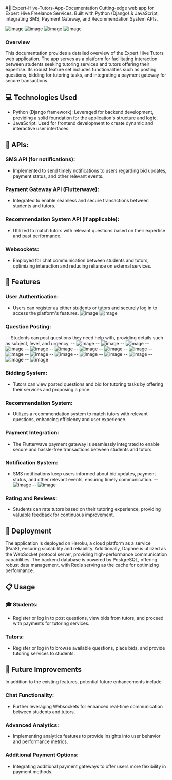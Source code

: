 #🚀 Expert-Hive-Tutors-App-Documentation
Cutting-edge web app for Expert Hive Freelance Services. Built with Python (Django) &amp; JavaScript, integrating SMS, Payment Gateway, and Recommendation System APIs.

![image](https://github.com/Tobi-joshua/Expert-Hive-Tutors-App-Documentation/assets/62856830/32c5aba8-60bb-4f9b-9f19-88391946a0f6)
![image](https://github.com/Tobi-joshua/Expert-Hive-Tutors-App-Documentation/assets/62856830/2a503c0c-81e5-435b-947d-c929d7fd7f64)
![image](https://github.com/Tobi-joshua/Expert-Hive-Tutors-App-Documentation/assets/62856830/51707a74-5c34-4b4c-987f-50ba65c9bbef)
![image](https://github.com/Tobi-joshua/Expert-Hive-Tutors-App-Documentation/assets/62856830/ec708780-300f-485a-a8b4-4e7b37b80fc0)


### Overview 

This documentation provides a detailed overview of the Expert Hive Tutors web application. The app serves as a platform for facilitating interaction between students seeking tutoring services and tutors offering their expertise. Its robust feature set includes functionalities such as posting questions, bidding for tutoring tasks, and integrating a payment gateway for secure transactions.

## 💻 Technologies Used

 - Python (Django framework): Leveraged for backend development, providing a solid foundation for the application's structure and logic.
 - JavaScript: Used for frontend development to create dynamic and interactive user interfaces.

## 🔌 APIs:

### SMS API (for notifications):
 - Implemented to send timely notifications to users regarding bid updates, payment status, and other relevant events.
### Payment Gateway API (Flutterwave): 
 - Integrated to enable seamless and secure transactions between students and tutors.
### Recommendation System API (if applicable): 
 - Utilized to match tutors with relevant questions based on their expertise and past performance.
### Websockets: 
 - Employed for chat communication between students and tutors, optimizing interaction and reducing reliance on external services.

## 🌟 Features
### User Authentication: 

 - Users can register as either students or tutors and securely log in to access the platform's features.
   ![image](https://github.com/Tobi-joshua/Expert-Hive-Tutors-App-Documentation/assets/62856830/8ed7caee-add0-4140-8a63-489bd81481cb)
   ![image](https://github.com/Tobi-joshua/Expert-Hive-Tutors-App-Documentation/assets/62856830/1eea5a24-25e4-4d94-8a70-b318fe313b10)

### Question Posting: 
 -- Students can post questions they need help with, providing details such as subject, level, and urgency.
 -- ![image](https://github.com/Tobi-joshua/Expert-Hive-Tutors-App-Documentation/assets/62856830/326ff926-aa21-499d-b1f4-fdf0ef5f7dee)
 -- ![image](https://github.com/Tobi-joshua/Expert-Hive-Tutors-App-Documentation/assets/62856830/bb51e44d-7ff8-4c9a-a4ca-4162348be998)
 -- ![image](https://github.com/Tobi-joshua/Expert-Hive-Tutors-App-Documentation/assets/62856830/8e74f6a2-6dc2-42e5-9b7f-56103685f80e)
 -- ![image](https://github.com/Tobi-joshua/Expert-Hive-Tutors-App-Documentation/assets/62856830/b704a4dc-0c8a-4105-be28-9c7b1d59839f)
 -- ![image](https://github.com/Tobi-joshua/Expert-Hive-Tutors-App-Documentation/assets/62856830/472a2f86-2511-4029-b5b6-e4d2d1ca08e5)
 -- ![image](https://github.com/Tobi-joshua/Expert-Hive-Tutors-App-Documentation/assets/62856830/847b7c52-f3e5-4403-811b-1d07424fec8d)
 -- ![image](https://github.com/Tobi-joshua/Expert-Hive-Tutors-App-Documentation/assets/62856830/f8a1d7c1-d48d-4c4e-9414-2fac6f87f10a)
 -- ![image](https://github.com/Tobi-joshua/Expert-Hive-Tutors-App-Documentation/assets/62856830/5bfc95f3-49dc-405c-8202-5d895032e47b)
 -- ![image](https://github.com/Tobi-joshua/Expert-Hive-Tutors-App-Documentation/assets/62856830/b9540da5-3448-44b2-8b8d-34bc6d6ec113)
 -- ![image](https://github.com/Tobi-joshua/Expert-Hive-Tutors-App-Documentation/assets/62856830/68cf555d-3c01-4d40-b531-98382a3e75a6)
 -- ![image](https://github.com/Tobi-joshua/Expert-Hive-Tutors-App-Documentation/assets/62856830/e4528a7b-b303-42f1-a11b-068124d03618)
 -- ![image](https://github.com/Tobi-joshua/Expert-Hive-Tutors-App-Documentation/assets/62856830/9a8bc6c0-047f-4a64-b547-7cb937c1c658)
 -- ![image](https://github.com/Tobi-joshua/Expert-Hive-Tutors-App-Documentation/assets/62856830/8f2b3f54-7484-45f6-8557-15e616184e89)
 -- ![image](https://github.com/Tobi-joshua/Expert-Hive-Tutors-App-Documentation/assets/62856830/1f212573-9237-43b2-9fb1-7ee58777677b)
 -- ![image](https://github.com/Tobi-joshua/Expert-Hive-Tutors-App-Documentation/assets/62856830/ab796232-5ea5-45f0-a935-958cc2a599ea)
 -- ![image](https://github.com/Tobi-joshua/Expert-Hive-Tutors-App-Documentation/assets/62856830/29ddc785-aec0-479c-98a4-4f730dc9370d)
 -- ![image](https://github.com/Tobi-joshua/Expert-Hive-Tutors-App-Documentation/assets/62856830/45033f6b-ab0b-4261-9eca-71d1b692fa95)


### Bidding System: 
 - Tutors can view posted questions and bid for tutoring tasks by offering their services and proposing a price.
### Recommendation System: 
 - Utilizes a recommendation system to match tutors with relevant questions, enhancing efficiency and user experience.
### Payment Integration: 
 - The Flutterwave payment gateway is seamlessly integrated to enable secure and hassle-free transactions between students and tutors.
### Notification System: 
 - SMS notifications keep users informed about bid updates, payment status, and other relevant events, ensuring timely communication.
   -- ![image](https://github.com/Tobi-joshua/Expert-Hive-Tutors-App-Documentation/assets/62856830/46106e9d-fe41-4c90-8974-5328bfd12591)
   -- ![image](https://github.com/Tobi-joshua/Expert-Hive-Tutors-App-Documentation/assets/62856830/43f597ca-7f89-4850-8c08-962ea09a2fb9)

### Rating and Reviews: 
 - Students can rate tutors based on their tutoring experience, providing valuable feedback for continuous improvement.

## 🚀 Deployment
The application is deployed on Heroku, a cloud platform as a service (PaaS), ensuring scalability and reliability. Additionally, Daphne is utilized as the WebSocket protocol server, providing high-performance communication capabilities. The backend database is powered by PostgreSQL, offering robust data management, with Redis serving as the cache for optimizing performance.

## 📋 Usage
### 🎓 Students:
  - Register or log in to post questions, view bids from tutors, and proceed with payments for tutoring services.
    
###  Tutors:
  - Register or log in to browse available questions, place bids, and provide tutoring services to students.

## 🔮 Future Improvements
In addition to the existing features, potential future enhancements include:

### Chat Functionality: 
  - Further leveraging Websockets for enhanced real-time communication between students and tutors.
### Advanced Analytics: 
  - Implementing analytics features to provide insights into user behavior and performance metrics.
### Additional Payment Options: 
  - Integrating additional payment gateways to offer users more flexibility in payment methods.
